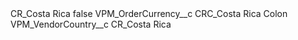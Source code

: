 <?xml version="1.0" encoding="UTF-8"?>
<CustomMetadata xmlns="http://soap.sforce.com/2006/04/metadata" xmlns:xsi="http://www.w3.org/2001/XMLSchema-instance" xmlns:xsd="http://www.w3.org/2001/XMLSchema">
    <label>CR_Costa Rica</label>
    <protected>false</protected>
    <values>
        <field>VPM_OrderCurrency__c</field>
        <value xsi:type="xsd:string">CRC_Costa Rica Colon</value>
    </values>
    <values>
        <field>VPM_VendorCountry__c</field>
        <value xsi:type="xsd:string">CR_Costa Rica</value>
    </values>
</CustomMetadata>
